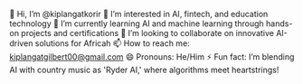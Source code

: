 👋 Hi, I’m @kiplangatkorir
👀 I’m interested in AI, fintech, and education technology
🌱 I’m currently learning AI and machine learning through hands-on projects and certifications
💞️ I’m looking to collaborate on innovative AI-driven solutions for Africah
📫 How to reach me: kiplangatgilbert00@gmail.com
😄 Pronouns: He/Him
⚡ Fun fact: I’m blending AI with country music as 'Ryder AI,' where algorithms meet heartstrings!

<!---
kiplangatkorir/kiplangatkorir is a ✨ special ✨ repository because its `README.md` (this file) appears on your GitHub profile.
You can click the Preview link to take a look at your changes.
--->
